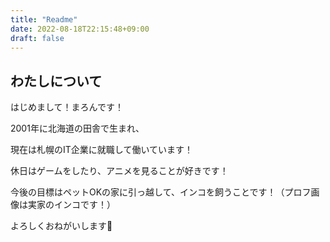 ```yaml
---
title: "Readme"
date: 2022-08-18T22:15:48+09:00
draft: false
---
```


## わたしについて

はじめまして！まろんです！

2001年に北海道の田舎で生まれ、

現在は札幌のIT企業に就職して働いています！

休日はゲームをしたり、アニメを見ることが好きです！

今後の目標はペットOKの家に引っ越して、インコを飼うことです！（プロフ画像は実家のインコです！）

よろしくおねがいします🐤
